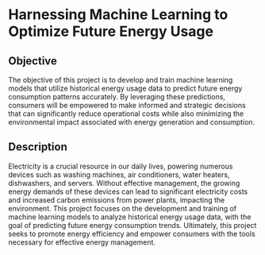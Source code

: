 # Harnessing Machine Learning to Optimize Future Energy Usage

## Objective

The objective of this project is to develop and train machine learning models that utilize historical energy usage data to predict future energy consumption patterns accurately. By leveraging these predictions, consumers will be empowered to make informed and strategic decisions that can significantly reduce operational costs while also minimizing the environmental impact associated with energy generation and consumption. 

## Description

Electricity is a crucial resource in our daily lives, powering numerous devices such as washing machines, air conditioners, water heaters, dishwashers, and servers. Without effective management, the growing energy demands of these devices can lead to significant electricity costs and increased carbon emissions from power plants, impacting the environment.  This project focuses on the development and training of machine learning models to analyze historical energy usage data, with the goal of predicting future energy consumption trends. Ultimately, this project seeks to promote energy efficiency and empower consumers with the tools necessary for effective energy management.

